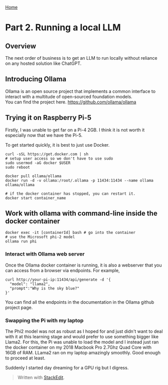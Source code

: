 [Home](https://hujanais.github.io/edge-llm/)
# Part 2.  Running a local LLM

## Overview
The next order of business is to get an LLM to run locally without reliance on any hosted solution like ChatGPT.

## Introducing Ollama
Ollama is an open source project that implements a common interface to interact with a multitude of open-sourced foundation models.  
You can find the project here.  https://github.com/ollama/ollama

## Trying it on Raspberry Pi-5
Firstly, I was unable to get far on a Pi-4 2GB.  I think it is not worth it especially now that we have the Pi-5.

To get started quickly, it is best to just use Docker.
```
curl -sSL https://get.docker.com | sh
# setup user access so we don't have to use sudo
sudo usermod -aG docker $USER
sudo reboot

docker pull ollama/ollama
docker run -d -v ollama:/root/.ollama -p 11434:11434 --name ollama ollama/ollama

# if the docker container has stopped, you can restart it.
docker start container_name

```
## Work with ollama with command-line inside the docker container
```
docker exec -it [containerId] bash # go into the container
# use the Microsoft phi-2 model
ollama run phi
```
### Interact with Ollama web server
Once the Ollama docker container is running, it is also a webserver that you can access from a browser via endpoints.  For example,
```
curl http://your-pi-ip:11434/api/generate -d '{
  "model": "llama2",
  "prompt":"Why is the sky blue?"
}'
```
You can find all the endpoints in the documentation in the Ollama github project page.

### Swapping the Pi with my laptop
The Phi2 model was not as robust as I hoped for and just didn't want to deal with it at this learning stage and would prefer to use something bigger like Llama2.  For this, the Pi was unable to load the model and I instead just ran the docker container on my 2018 Macbook Pro 2.7Ghz Quad Core with 16GB of RAM.  LLama2 ran on my laptop amazingly smoothly.  Good enough to proceed at least.

Suddenly I started day dreaming for a GPU rig but I digress.  

> Written with [StackEdit](https://stackedit.io/).